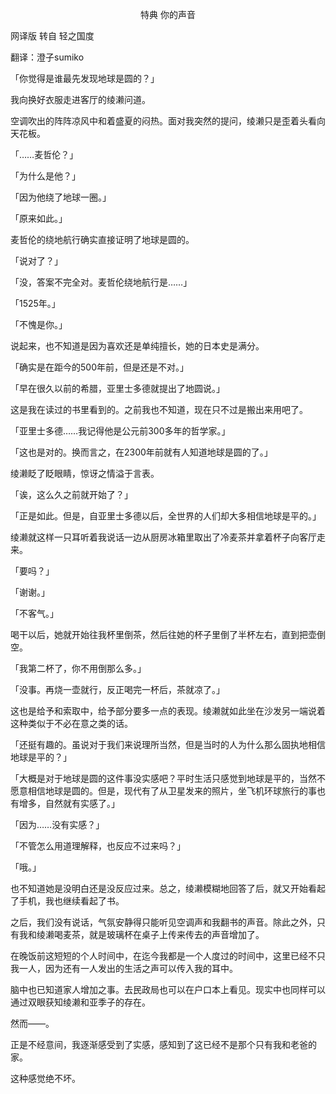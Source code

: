 <p align="center">特典 你的声音</p>

网译版 转自 轻之国度

翻译：澄子sumiko

「你觉得是谁最先发现地球是圆的？」

我向换好衣服走进客厅的绫濑问道。

空调吹出的阵阵凉风中和着盛夏的闷热。面对我突然的提问，绫濑只是歪着头看向天花板。

「……麦哲伦？」

「为什么是他？」

「因为他绕了地球一圈。」

「原来如此。」

麦哲伦的绕地航行确实直接证明了地球是圆的。

「说对了？」

「没，答案不完全对。麦哲伦绕地航行是……」

「1525年。」

「不愧是你。」

说起来，也不知道是因为喜欢还是单纯擅长，她的日本史是满分。

「确实是在距今的500年前，但是还是不对。」

「早在很久以前的希腊，亚里士多德就提出了地圆说。」

这是我在读过的书里看到的。之前我也不知道，现在只不过是搬出来用吧了。

「亚里士多德……我记得他是公元前300多年的哲学家。」

「这也是对的。换而言之，在2300年前就有人知道地球是圆的了。」

绫濑眨了眨眼睛，惊讶之情溢于言表。

「诶，这么久之前就开始了？」

「正是如此。但是，自亚里士多德以后，全世界的人们却大多相信地球是平的。」

绫濑就这样一只耳听着我说话一边从厨房冰箱里取出了冷麦茶并拿着杯子向客厅走来。

「要吗？」

「谢谢。」

「不客气。」

喝干以后，她就开始往我杯里倒茶，然后往她的杯子里倒了半杯左右，直到把壶倒空。

「我第二杯了，你不用倒那么多。」

「没事。再烧一壶就行，反正喝完一杯后，茶就凉了。」

这也是给予和索取中，给予部分要多一点的表现。绫濑就如此坐在沙发另一端说着这种类似于不必在意之类的话。

「还挺有趣的。虽说对于我们来说理所当然，但是当时的人为什么那么固执地相信地球是平的？」

「大概是对于地球是圆的这件事没实感吧？平时生活只感觉到地球是平的，当然不愿意相信地球是圆的。但是，现代有了从卫星发来的照片，坐飞机环球旅行的事也有增多，自然就有实感了。」

「因为……没有实感？」

「不管怎么用道理解释，也反应不过来吗？」

「哦。」

也不知道她是没明白还是没反应过来。总之，绫濑模糊地回答了后，就又开始看起了手机，我也继续看起了书。

之后，我们没有说话，气氛安静得只能听见空调声和我翻书的声音。除此之外，只有我和绫濑喝麦茶，就是玻璃杯在桌子上传来传去的声音增加了。

在晚饭前这短短的个人时间中，在迄今我都是一个人度过的时间中，这里已经不只我一人，因为还有一人发出的生活之声可以传入我的耳中。

脑中也已知道家人增加之事。去民政局也可以在户口本上看见。现实中也同样可以通过双眼获知绫濑和亚季子的存在。

然而——。

正是不经意间，我逐渐感受到了实感，感知到了这已经不是那个只有我和老爸的家。

这种感觉绝不坏。

